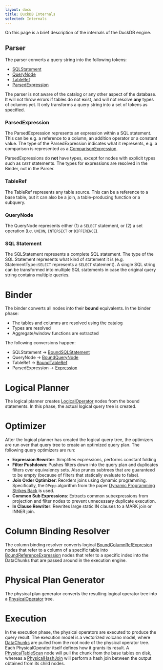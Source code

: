 ```yaml
---
layout: docu
title: DuckDB Internals
selected: Internals
---
```

On this page is a brief description of the internals of the DuckDB engine.

## Parser
The parser converts a query string into the following tokens:

* [SQLStatement](https://github.com/duckdb/duckdb/blob/master/src/include/parser/sql_statement.hpp)
* [QueryNode](https://github.com/duckdb/duckdb/blob/master/src/include/parser/query_node.hpp)
* [TableRef](https://github.com/duckdb/duckdb/blob/master/src/include/parser/tableref.hpp)
* [ParsedExpression](https://github.com/duckdb/duckdb/blob/master/src/include/parser/parsed_expression.hpp)

The parser is not aware of the catalog or any other aspect of the database. It will not throw errors if tables do not exist, and will not resolve **any** types of columns yet. It only transforms a query string into a set of tokens as specified.

### ParsedExpression
The ParsedExpression represents an expression within a SQL statement. This can be e.g. a reference to a column, an addition operator or a constant value. The type of the ParsedExpression indicates what it represents, e.g. a comparison is represented as a [ComparisonExpression](https://github.com/duckdb/duckdb/blob/master/src/include/parser/expression/comparison_expression.hpp).

ParsedExpressions do **not** have types, except for nodes with explicit types such as `CAST` statements. The types for expressions are resolved in the Binder, not in the Parser.

### TableRef
The TableRef represents any table source. This can be a reference to a base table, but it can also be a join, a table-producing function or a subquery.

### QueryNode
The QueryNode represents either (1) a `SELECT` statement, or (2) a set operation (i.e. `UNION`, `INTERSECT` or `DIFFERENCE`).

### SQL Statement
The SQLStatement represents a complete SQL statement. The type of the SQL Statement represents what kind of statement it is (e.g. StatementType::`SELECT` represents a `SELECT` statement). A single SQL string can be transformed into multiple SQL statements in case the original query string contains multiple queries.

# Binder
The binder converts all nodes into their **bound** equivalents. In the binder phase:
* The tables and columns are resolved using the catalog
* Types are resolved
* Aggregate/window functions are extracted

The following conversions happen:
* SQLStatement -> [BoundSQLStatement](https://github.com/duckdb/duckdb/blob/master/src/include/planner/bound_sql_statement.hpp)
* QueryNode -> [BoundQueryNode](https://github.com/duckdb/duckdb/blob/master/src/include/planner/bound_query_node.hpp)
* TableRef -> [BoundTableRef](https://github.com/duckdb/duckdb/blob/master/src/include/planner/bound_tableref.hpp)
* ParsedExpression -> [Expression](https://github.com/duckdb/duckdb/blob/master/src/include/planner/expression.hpp)

# Logical Planner
The logical planner creates [LogicalOperator](https://github.com/duckdb/duckdb/blob/master/src/include/planner/logical_operator.hpp) nodes from the bound statements. In this phase, the actual logical query tree is created.

# Optimizer
After the logical planner has created the logical query tree, the optimizers are run over that query tree to create an optimized query plan. The following query optimizers are run:

* **Expression Rewriter**: Simplifies expressions, performs constant folding
* **Filter Pushdown**: Pushes filters down into the query plan and duplicates filters over equivalency sets. Also prunes subtrees that are guaranteed to be empty (because of filters that statically evaluate to false).
* **Join Order Optimizer**: Reorders joins using dynamic programming. Specifically, the `DPcpp` algorithm from the paper [Dynamic Programming Strikes Back](https://15721.courses.cs.cmu.edu/spring2017/papers/14-optimizer1/p539-moerkotte.pdf) is used.
* **Common Sub Expressions**: Extracts common subexpressions from projection and filter nodes to prevent unnecessary duplicate execution.
* **In Clause Rewriter**: Rewrites large static IN clauses to a MARK join or INNER join.

# Column Binding Resolver
The column binding resolver converts logical [BoundColumnRefExpresion](https://github.com/duckdb/duckdb/blob/master/src/include/planner/expression/bound_columnref_expression.hpp) nodes that refer to a column of a specific table into [BoundReferenceExpression](https://github.com/duckdb/duckdb/blob/master/src/include/planner/expression/bound_reference_expression.hpp) nodes that refer to a specific index into the DataChunks that are passed around in the execution engine.

# Physical Plan Generator
The physical plan generator converts the resulting logical operator tree into a [PhysicalOperator](https://github.com/duckdb/duckdb/blob/master/src/include/execution/physical_operator.hpp) tree.

# Execution
In the execution phase, the physical operators are executed to produce the query result. The execution model is a vectorized volcano model, where [DataChunks](https://github.com/duckdb/duckdb/blob/master/src/include/common/types/data_chunk.hpp) are pulled from the root node of the physical operator tree. Each PhysicalOperator itself defines how it grants its result. A [PhysicalTableScan](https://github.com/duckdb/duckdb/blob/master/src/include/execution/operator/scan/physical_table_scan.hpp) node will pull the chunk from the base tables on disk, whereas a [PhysicalHashJoin](https://github.com/duckdb/duckdb/blob/master/src/include/execution/operator/join/physical_hash_join.hpp) will perform a hash join between the output obtained from its child nodes.
